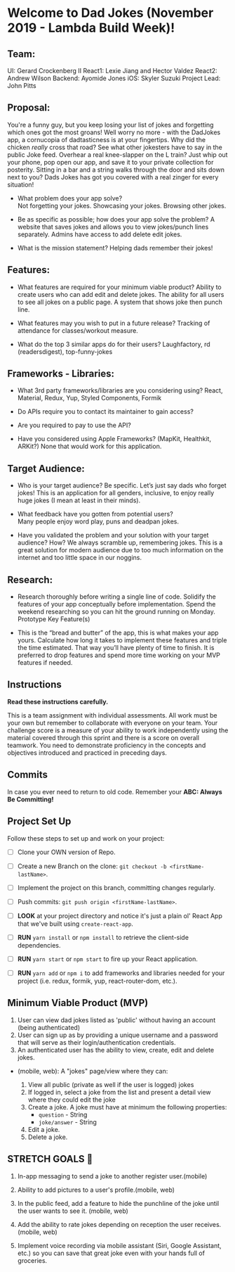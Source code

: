 # Welcome to Dad Jokes (November 2019 - Lambda Build Week)!

## Team:
UI: Gerard Crockenberg II
React1: Lexie Jiang and Hector Valdez
React2: Andrew Wilson
Backend: Ayomide Jones
iOS: Skyler Suzuki
Project Lead: John Pitts

## Proposal:

You're a funny guy, but you keep losing your list of jokes and forgetting which ones got the most groans! Well worry no more - with the DadJokes app, a cornucopia of dadtasticness is at your fingertips. Why did the chicken _really_ cross that road? See what other jokesters have to say in the public Joke feed. Overhear a real knee-slapper on the L train? Just whip out your phone, pop open our app, and save it to your private collection for posterity. Sitting in a bar and a string walks through the door and sits down next to you? Dads Jokes has got you covered with a real zinger for every situation! 

- What problem does your app solve?  
    Not forgetting your jokes. Showcasing your jokes. Browsing other jokes.

- Be as specific as possible; how does your app solve the problem?
    A website that saves jokes and allows you to view jokes/punch lines separately.  Admins have access to add delete edit jokes.

- What is the mission statement?
    Helping dads remember their jokes!


## Features:

- What features are required for your minimum viable product?
    Ability to create users who can add edit and delete jokes.  The ability for all users to see all jokes on a public page. A system that shows joke then punch line.

- What features may you wish to put in a future release?
    Tracking of attendance for classes/workout measure.


- What do the top 3 similar apps do for their users?
    Laughfactory, rd (readersdigest), top-funny-jokes


## Frameworks - Libraries:

- What 3rd party frameworks/libraries are you considering using?
    React, Material, Redux, Yup, Styled Components, Formik

- Do APIs require you to contact its maintainer to gain access?


- Are you required to pay to use the API?


- Have you considered using Apple Frameworks? (MapKit, Healthkit, ARKit?)
    None that would work for this application.


## Target Audience:

- Who is your target audience? Be specific.
    Let’s just say dads who forget jokes! This is an application for all genders, inclusive, to enjoy really huge jokes (I mean at least in their minds).


- What feedback have you gotten from potential users?  
	Many people enjoy word play, puns and deadpan jokes.

- Have you validated the problem and your solution with your target audience? How?
	We always scramble up, remembering jokes. This is a great solution for modern audience due to too much information on the internet and too little space in our noggins.


## Research:

- Research thoroughly before writing a single line of code. Solidify the features of your app conceptually before implementation. Spend the weekend researching so you can hit the ground running on Monday.
Prototype Key Feature(s)

- This is the “bread and butter” of the app, this is what makes your app yours. Calculate how long it takes to implement these features and triple the time estimated. That way you’ll have plenty of time to finish. It is preferred to drop features and spend more time working on your MVP features if needed.


## Instructions

**Read these instructions carefully.**

This is a team assignment with individual assessments. All work must be your own but remember to collaborate with everyone on your team. Your challenge score is a measure of your ability to work independently using the material covered through this sprint and there is a score on overall teamwork. You need to demonstrate proficiency in the concepts and objectives introduced and practiced in preceding days.


## Commits

In case you ever need to return to old code. Remember your **ABC: Always Be Committing!**


## Project Set Up

Follow these steps to set up and work on your project:

- [ ]  Clone your OWN version of Repo.
- [ ]  Create a new Branch on the clone: `git checkout -b <firstName-lastName>`.
- [ ]  Implement the project on this branch, committing changes regularly.
- [ ]  Push commits: `git push origin <firstName-lastName>`.
- [ ]  **LOOK** at your project directory and notice it's just a plain ol' React App that we've built using `create-react-app`.
- [ ]  **RUN** `yarn install` or `npm install` to retrieve the client-side dependencies.
- [ ]  **RUN** `yarn start` or `npm start` to fire up your React application.
- [ ] **RUN** `yarn add` or `npm i` to add frameworks and libraries needed for your project (i.e. redux, formik, yup, react-router-dom, etc.).


## Minimum Viable Product (MVP)

1. User can view dad jokes listed as 'public' without having an account (being authenticated)
2. User can sign up as by providing a unique username and a password that will serve as their login/authentication credentials. 
3. An authenticated user has the ability to view, create, edit and delete jokes. 

- (mobile, web): A "jokes" page/view where they can:
    
    1. View all public (private as well if the user is logged) jokes
    2. If logged in, select a joke from the list and present a detail view where they could edit the joke
    3. Create a joke. A joke must have at minimum the following properties:
        * `question` - String
        * `joke/answer` - String
    4. Edit a joke.
    5. Delete a joke.


## STRETCH GOALS 💪

1. In-app messaging to send a joke to another register user.(mobile)

2. Ability to add pictures to a user's profile.(mobile, web)

3. In the public feed, add a feature to hide the punchline of the joke until the user wants to see it. (mobile, web)

4. Add the ability to rate jokes depending on reception the user receives. (mobile, web)

5. Implement voice recording via mobile assistant (Siri, Google Assistant, etc.) so you can save that great joke even with your hands full of groceries.
